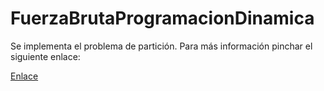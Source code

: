 # FuerzaBrutaProgramacionDinamica

Se implementa el problema de partición. Para más información pinchar el siguiente enlace:

[Enlace](FuerzaBrutaBacktrackingyProgramacionDinamica.pdf)

